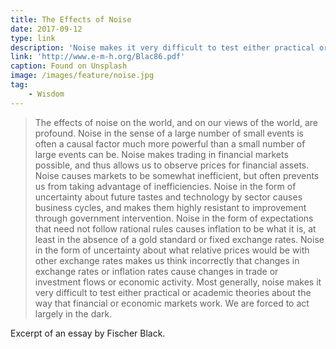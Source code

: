 ```yaml
---
title: The Effects of Noise
date: 2017-09-12
type: link
description: 'Noise makes it very difficult to test either practical or academic theories about the way that financial or economic markets work.'
link: 'http://www.e-m-h.org/Blac86.pdf'
caption: Found on Unsplash
image: /images/feature/noise.jpg
tag:
    - Wisdom
---
```

> The effects of noise on the world, and on our views of the world, are profound. Noise in the sense of a large number of small events is often a causal factor much more powerful than a small number of large events can be. Noise makes trading in financial markets possible, and thus allows us to observe prices for financial assets. Noise causes markets to be somewhat inefficient, but often prevents us from taking advantage of inefficiencies. Noise in the form of uncertainty about future tastes and technology by sector causes business cycles, and makes them highly resistant to improvement through government intervention. Noise in the form of expectations that need not follow rational rules causes inflation to be what it is, at least in the absence of a gold standard or fixed exchange rates. Noise in the form of uncertainty about what relative prices would be with other exchange rates makes us think incorrectly that changes in exchange rates or inflation rates cause changes in trade or investment flows or economic activity. Most generally, noise makes it very difficult to test either practical or academic theories about the way that financial or economic markets work. We are forced to act largely in the dark.

Excerpt of an essay by Fischer Black.